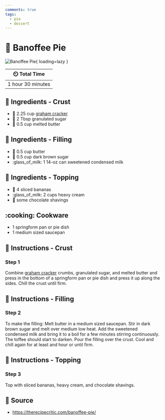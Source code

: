 ```yaml
---
comments: true
tags:
  - pie
  - dessert
---
```

# :pie: Banoffee Pie

![Banoffee Pie](../../assets/images/banoffee-pie.jpg){ loading=lazy }

| :timer_clock: Total Time |
|:-----------------------: |
| 1 hour 30 minutes |

## :salt: Ingredients - Crust

- :cookie: 2.25 cup [graham cracker][1]
- :candy: 2 Tbsp granulated sugar
- :butter: 0.5 cup melted butter

## :salt: Ingredients - Filling

- :butter: 0.5 cup butter
- :maple_leaf: 0.5 cup dark brown sugar
- :glass_of_milk: 1 14-oz can sweetened condensed milk

## :salt: Ingredients - Topping

- :banana: 4 sliced bananas
- :glass_of_milk: 2 cups heavy cream
- :chocolate_bar: some chocolate shavings

## :cooking: Cookware

- 1 springform pan or pie dish
- 1 medium sized saucepan

## :pencil: Instructions - Crust

### Step 1

Combine [graham cracker][1] crumbs, granulated sugar, and melted butter and press in the bottom of a springform pan or
pie dish and press it up along the sides. Chill the crust until firm.

## :pencil: Instructions - Filling

### Step 2

To make the filling: Melt butter in a medium sized saucepan. Stir in dark brown sugar and melt over medium low heat. Add
the sweetened condensed milk and bring it to a boil for a few minutes stirring continuously. The toffee should start to
darken. Pour the filling over the crust. Cool and chill again for at least and hour or until firm.

## :pencil: Instructions - Topping

### Step 3

Top with sliced bananas, heavy cream, and chocolate shavings.

## :link: Source

- <https://therecipecritic.com/banoffee-pie/>

[1]: <../../ingredients/graham-crackers.md>
